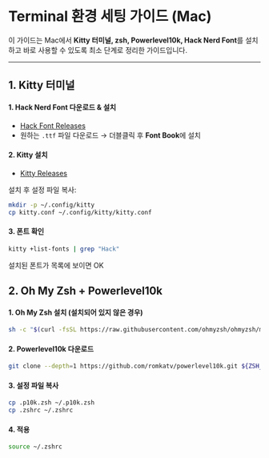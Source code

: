 # Terminal 환경 세팅 가이드 (Mac)

이 가이드는 Mac에서 **Kitty 터미널, zsh, Powerlevel10k, Hack Nerd Font**를 설치하고 바로 사용할 수 있도록 최소 단계로 정리한 가이드입니다.

---

## 1. Kitty 터미널

#### 1. Hack Nerd Font 다운로드 & 설치
- [Hack Font Releases](https://github.com/source-foundry/Hack/releases)  
- 원하는 `.ttf` 파일 다운로드 → 더블클릭 후 **Font Book**에 설치

#### 2. Kitty 설치
- [Kitty Releases](https://github.com/kovidgoyal/kitty/releases)  

설치 후 설정 파일 복사:
~~~bash
mkdir -p ~/.config/kitty
cp kitty.conf ~/.config/kitty/kitty.conf
~~~

#### 3. 폰트 확인
~~~bash
kitty +list-fonts | grep "Hack"
~~~
설치된 폰트가 목록에 보이면 OK


## 2. Oh My Zsh + Powerlevel10k
#### 1. Oh My Zsh 설치 (설치되어 있지 않은 경우)
~~~bash
sh -c "$(curl -fsSL https://raw.githubusercontent.com/ohmyzsh/ohmyzsh/master/tools/install.sh)"
~~~

#### 2. Powerlevel10k 다운로드
~~~bash
git clone --depth=1 https://github.com/romkatv/powerlevel10k.git ${ZSH_CUSTOM:-~/.oh-my-zsh/custom}/themes/powerlevel10k
~~~

#### 3. 설정 파일 복사
~~~bash
cp .p10k.zsh ~/.p10k.zsh
cp .zshrc ~/.zshrc
~~~

#### 4. 적용
~~~bash
source ~/.zshrc
~~~